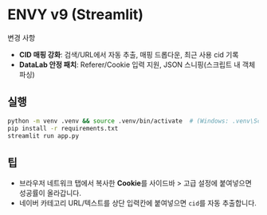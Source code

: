 # ENVY v9 (Streamlit)

변경 사항
- **CID 매핑 강화**: 검색/URL에서 자동 추출, 매핑 드롭다운, 최근 사용 cid 기록
- **DataLab 안정 패치**: Referer/Cookie 입력 지원, JSON 스니핑(스크립트 내 객체 파싱)

## 실행
```bash
python -m venv .venv && source .venv/bin/activate  # (Windows: .venv\Scripts\activate)
pip install -r requirements.txt
streamlit run app.py
```

## 팁
- 브라우저 네트워크 탭에서 복사한 **Cookie**를 사이드바 > 고급 설정에 붙여넣으면 성공률이 올라갑니다.
- 네이버 카테고리 URL/텍스트를 상단 입력칸에 붙여넣으면 `cid`를 자동 추출합니다.

